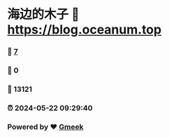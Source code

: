 # 海边的木子 :link: https://blog.oceanum.top 
### :page_facing_up: [7](https://blog.oceanum.top/tag.html) 
### :speech_balloon: 0 
### :hibiscus: 13121 
### :alarm_clock: 2024-05-22 09:29:40 
### Powered by :heart: [Gmeek](https://github.com/Meekdai/Gmeek)
